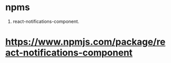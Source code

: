 # npms
1. react-notifications-component.
 # https://www.npmjs.com/package/react-notifications-component
